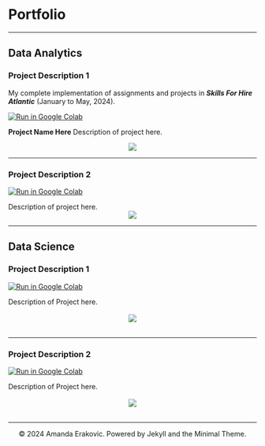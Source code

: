 # Portfolio
---
## Data Analytics

### Project Description 1

My complete implementation of assignments and projects in ***Skills For Hire Atlantic*** (January to May, 2024).

[![Run in Google Colab](https://img.shields.io/badge/Colab-Run_in_Google_Colab-blue?logo=Google&logoColor=FDBA18)](https://colab.research.google.com/drive/mydrive/notebook)

**Project Name Here** Description of project here.

<center><img src="pathtoimage/here"/></center>

---
### Project Description 2

[![Run in Google Colab](https://img.shields.io/badge/Colab-Run_in_Google_Colab-blue?logo=Google&logoColor=FDBA18)](https://colab.research.google.com/drive/mydrive/notebook)

<div style="text-align: justify"> Description of project here. </div>

<center><img src="pathtoimage/here"/></center>

---
## Data Science

### Project Description 1

[![Run in Google Colab](https://img.shields.io/badge/Colab-Run_in_Google_Colab-blue?logo=Google&logoColor=FDBA18)](https://colab.research.google.com/drive/mydrive/notebook)

<div style="text-align: justify"> Description of Project here. </div>
<br>
<center><img src="pathtoimage/here"/></center>
<br>

---
### Project Description 2

[![Run in Google Colab](https://img.shields.io/badge/Colab-Run_in_Google_Colab-blue?logo=Google&logoColor=FDBA18)](https://colab.research.google.com/drive/mydrive/notebook)

<div style="text-align: justify"> Description of Project here. </div>
<br>
<center><img src="pathtoimage/here"/></center>
<br>

---

<center>© 2024 Amanda Erakovic. Powered by Jekyll and the Minimal Theme.</center>
